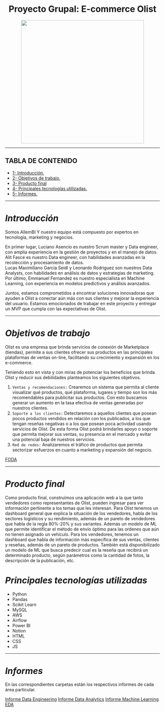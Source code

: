 
# <h1 align=center> **Proyecto Grupal: E-commerce Olist** </h1>

<p align="center">
<img src="https://images-ext-2.discordapp.net/external/HFKVnJNEvU32KM72lg3HBt9svtG8vFYBfJ5b3G3e0pI/https/i.imgur.com/Wynp1Tu.png?width=676&height=676"  height=400>
</p>


<hr>


## **TABLA DE CONTENIDO**  
+ [1- Introducción.](#introducción) 
+ [2- Objetivos de trabajo.](#objetivos-de-trabajo)
+ [3- Producto final](#producto-final)
+ [4- Principales tecnologías utilizadas.](#principales-tecnologías-utilizadas)
+ [5- Informes.](#informes)
 
 
<hr>

# *Introducción*
Somos AllemBI Y nuestro equipo está compuesto por expertos en tecnología, marketing y negocios.  

En primer lugar, Luciano Asencio es nuestro Scrum master y Data engineer, con amplia experiencia en la gestión de proyectos y en el manejo de datos. Alit Fasce es nuestro Data engineer, con habilidades avanzadas en la recolección y procesamiento de datos.  
Lucas Maximiliano Garcia Seidl y Leonardo Rodriguez son nuestros Data Analysts, con habilidades en análisis de datos y estrategias de marketing.  
Por último, Emmanuel Fernandez es nuestro especialista en Machine Learning, con experiencia en modelos predictivos y análisis avanzados.  

Juntos, estamos comprometidos a encontrar soluciones innovadoras que ayuden a Olist a conectar aún más con sus clientes y mejorar la experiencia del usuario. Estamos emocionados de trabajar en este proyecto y entregar un MVP que cumpla con las expectativas de Olist.

<hr>  

# *Objetivos de trabajo*  

Olist es una empresa que brinda servicios de conexión de Marketplace (tiendas), permite a sus clientes ofrecer sus productos en las principales plataformas de ventas on-line, facilitando su crecimiento y expansión en los e-commerce.  

Teniendo esto en vista y con miras de potenciar los beneficios que brinda Olist y reducir sus debilidades planteamos los siguientes objetivos.  

1. `Ventas y recomendaciones:` Crearemos un sistema que permita al cliente visualizar qué productos, qué plataforma, lugares y tiempo son los más recomendables para publicitar sus productos. Con esto buscamos generar un aumento en la tasa efectiva de ventas generadas por nuestros clientes.  
2. `Soporte a los clientes:` Detectaremos a aquellos clientes que posean pocos productos vendidos en relación con los publicados, a los que tengan reseñas negativas o a los que posean poca actividad usando servicios de Olist. De esta forma Olist podrá brindarles apoyo o soporte que permita mejorar sus ventas, su presencia en el mercado y evitar una potencial baja de nuestros servicios.  
3. `Red de redes:` Analizaremos el tráfico de productos que permita sectorizar esfuerzos en cuanto a marketing y expansión del negocio.  

[FODA](https://github.com/LucianoAsencio/PF05_Olist/blob/main/Analytics/An%C3%A1lisis%20FODA.md)

<hr>  

# *Producto final*

Como producto final, construímos una aplicación web a la que tanto vendedores como representantes de Olist, pueden ingresar para ver información pertinente a los temas que les interesan.
Para Olist tenemos un dashboard general que explica la situación de los vendedores, habla de los sectores logísticos y su rendimiento, además de un pareto de vendedores que habla de la regla 80%-20% y sus variantes. Además un modelo de ML que permite identificar el método de envío óptimo para las ordenes que aún no tienen asignado un vehículo.
Para los vendedores, tenemos un dashboard que habla de información más específica de sus ventas, clientes y reseñas, además de un pareto de productos. También está disponibilizado un modelo de ML que busca predecir cual es la reseña que recibirá un determinado producto, según parámetros como la cantidad de fotos, la descripción de la publicación, etc.

# *Principales tecnologías utilizadas*  

- Python  
- Pandas  
- Scikit Learn  
- MySQL  
- AWS  
- Airflow
- Power BI  
- Notion
- HTML
- CSS
- JS


<hr>  

# *Informes*

En las correspondientes carpetas están los respectivos informes de cada área particular.

[Informe Data Engineering](https://github.com/LucianoAsencio/PF05_Olist/blob/main/Engineering/README.md)
[Informe Data Analytics](https://github.com/LucianoAsencio/PF05_Olist/blob/main/Analytics/README.md)
[Informe Machine Learning](https://github.com/LucianoAsencio/PF05_Olist/blob/main/Machine%20Learning/README.md)
[EDA](https://www.notion.so/Informe-EDA-f54fea04c3e3469ca89d12b815ab0ad6)
